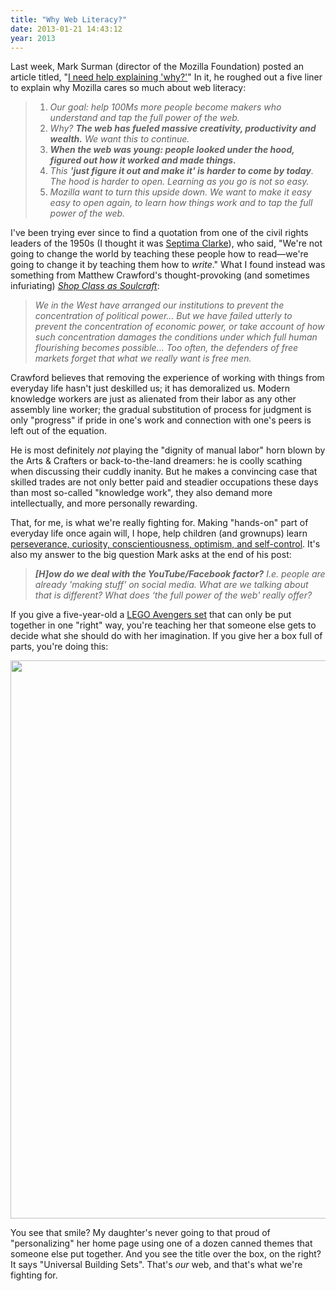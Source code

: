 ```yaml
---
title: "Why Web Literacy?"
date: 2013-01-21 14:43:12
year: 2013
---
```

<p>Last week, Mark Surman (director of the Mozilla Foundation) posted an article titled, "<a href="http://commonspace.wordpress.com/2013/01/16/explaining-why/">I need help explaining 'why?'</a>" In it, he roughed out a five liner to explain why Mozilla cares so much about web literacy:</p>
<blockquote>
<ol>
	<li><em>Our goal: help 100Ms more people become makers who understand and tap the full power of the web.</em></li>
	<li><em>Why? <strong>The web has fueled massive creativity, productivity and wealth.</strong> We want this to continue.</em></li>
	<li><em><strong> When the web was young: people looked under the hood, figured out how it worked and made things.</strong></em></li>
	<li><em>This <strong>'just figure it out and make it' is harder to come by today</strong>. The hood is harder to open. Learning as you go is not so easy.</em></li>
	<li><em>Mozilla want to turn this upside down. We want to make it easy easy to open again, to learn how things work and to tap the full power of the web.</em></li>
</ol>
</blockquote>
<p>I've been trying ever since to find a quotation from one of the civil rights leaders of the 1950s (I thought it was <a href="http://en.wikipedia.org/wiki/Septima_Poinsette_Clark">Septima Clarke</a>), who said, "We're not going to change the world by teaching these people how to read&mdash;we're going to change it by teaching them how to <em>write</em>."  What I found instead was something from Matthew Crawford's thought-provoking (and sometimes infuriating) <em><a href="http://www.amazon.com/Shop-Class-Soulcraft-Inquiry-Value/dp/0143117467/">Shop Class as Soulcraft</a></em>:</p>
<blockquote><em>We in the West have arranged our institutions to prevent the concentration of political power… But we have failed utterly to prevent the concentration of economic power, or take account of how such concentration damages the conditions under which full human flourishing becomes possible… Too often, the defenders of free markets forget that what we really want is free men.</em></blockquote>
<p>Crawford believes that removing the experience of working with things from everyday life hasn't just deskilled us; it has demoralized us. Modern knowledge workers are just as alienated from their labor as any other assembly line worker; the gradual substitution of process for judgment is only "progress" if pride in one's work and connection with one's peers is left out of the equation.</p>
<p>He is most definitely <em>not</em> playing the "dignity of manual labor" horn blown by the Arts &amp; Crafters or back-to-the-land dreamers: he is coolly scathing when discussing their cuddly inanity. But he makes a convincing case that skilled trades are not only better paid and steadier occupations these days than most so-called "knowledge work", they also demand more intellectually, and more personally rewarding.</p>
<p>That, for me, is what we're really fighting for. Making "hands-on" part of everyday life once again will, I hope, help children (and grownups) learn <a href="http://www.amazon.com/How-Children-Succeed-Curiosity-Character/dp/0547564651/">perseverance, curiosity, conscientiousness, optimism, and self-control</a>. It's also my answer to the big question Mark asks at the end of his post:</p>
<blockquote><em><strong>[H]ow do we deal with the YouTube/Facebook factor?</strong> I.e. people are already 'making stuff' on social media. What are we talking about that is different? What does ‘the full power of the web' really offer?</em></blockquote>
<p>If you give a five-year-old a <a href="http://www.amazon.com/LEGO-Quinjet-Aerial-Battle-6869/dp/B007GE5X78/">LEGO Avengers set</a> that can only be put together in one "right" way, you're teaching her that someone else gets to decide what she should do with her imagination. If you give her a box full of parts, you're doing this:</p>
<p><img title="lego_ad_1981" src="{{site.github.url}}/files/2013/01/lego_ad_1981.jpg" alt="" width="660" height="893" /></p>
<p>You see that smile? My daughter's never going to that proud of "personalizing" her home page using one of a dozen canned themes that someone else put together. And you see the title over the box, on the right? It says "Universal Building Sets". That's <em>our</em> web, and that's what we're fighting for.</p>
